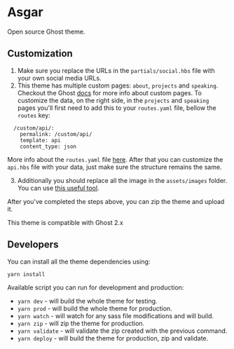Asgar
==

Open source Ghost theme.

Customization
--

1. Make sure you replace the URLs in the `partials/social.hbs` file with your own social media URLs.
2. This theme has multiple custom pages: `about`, `projects` and `speaking`. Checkout the Ghost [docs](https://docs.ghost.org/api/handlebars-themes/context/page/#templates) for more info about custom pages. To customize the data, on the right side, in the `projects` and `speaking` pages you'll first need to add this to your `routes.yaml` file, bellow the `routes` key:
```
  /custom/api/:
    permalink: /custom/api/
    template: api
    content_type: json
```
More info about the `routes.yaml` file [here](https://docs.ghost.org/api/handlebars-themes/routing/).
After that you can customize the `api.hbs` file with your data, just make sure the structure remains the same.

3. Additionally you should replace all the image in the `assets/images` folder. You can use [this useful tool](http://realfavicongenerator.net/).

After you've completed the steps above, you can zip the theme and upload it.

This theme is compatible with Ghost 2.x

Developers
--

You can install all the theme dependencies using:

```
yarn install
```

Available script you can run for development and production:

* `yarn dev` - will build the whole theme for testing.
* `yarn prod` - will build the whole theme for production.
* `yarn watch` - will watch for any sass file modifications and will build.
* `yarn zip` - will zip the theme for production.
* `yarn validate` - will validate the zip created with the previous command.
* `yarn deploy` - will build the theme for production, zip and validate.
